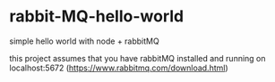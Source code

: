 # rabbit-MQ-hello-world
simple hello world with node + rabbitMQ

this project assumes that you have rabbitMQ installed and running on localhost:5672 (https://www.rabbitmq.com/download.html)
